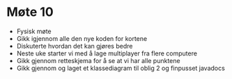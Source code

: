 # Møte 10

* Fysisk møte
* Gikk igjennom alle den nye koden for kortene
* Diskuterte hvordan det kan gjøres bedre
* Neste uke starter vi med å lage multiplayer fra flere computere
* Gikk gjennom retteskjema for å se at vi har alle punktene
* Gikk gjennom og laget et klassediagram til oblig 2 og finpusset javadocs

